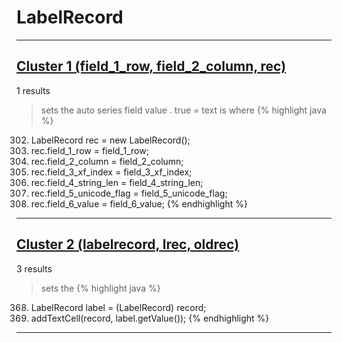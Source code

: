 # LabelRecord

***

## [Cluster 1 (field_1_row, field_2_column, rec)](./1)
1 results
> sets the auto series field value . true = text is where 
{% highlight java %}
302. LabelRecord rec = new LabelRecord();
303. rec.field_1_row = field_1_row;
304. rec.field_2_column = field_2_column;
305. rec.field_3_xf_index = field_3_xf_index;
306. rec.field_4_string_len = field_4_string_len;
307. rec.field_5_unicode_flag = field_5_unicode_flag;
308. rec.field_6_value = field_6_value;
{% endhighlight %}

***

## [Cluster 2 (labelrecord, lrec, oldrec)](./2)
3 results
> sets the 
{% highlight java %}
368. LabelRecord label = (LabelRecord) record;
369. addTextCell(record, label.getValue());
{% endhighlight %}

***


